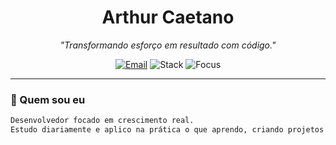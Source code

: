 <!-- Banner principal com frase de impacto -->
<h1 align="center">Arthur Caetano</h1>
<p align="center"><i>"Transformando esforço em resultado com código."</i></p>

<p align="center">
  <a href="mailto:arthur.caetano.da.silva01@gmail.com"><img src="https://img.shields.io/badge/Email-D14836?style=flat&logo=gmail&logoColor=white" alt="Email"/></a>
  <img src="https://img.shields.io/badge/Stack-Full%20Stack-4B8BBE?style=flat&logo=codeforces&logoColor=white" alt="Stack"/>
  <img src="https://img.shields.io/badge/Focus-Autodidata-success?style=flat&logo=target" alt="Focus"/>
</p>

---

### 🧠 Quem sou eu

```txt
Desenvolvedor focado em crescimento real. 
Estudo diariamente e aplico na prática o que aprendo, criando projetos com lógica sólida, código limpo e visão de produto.

